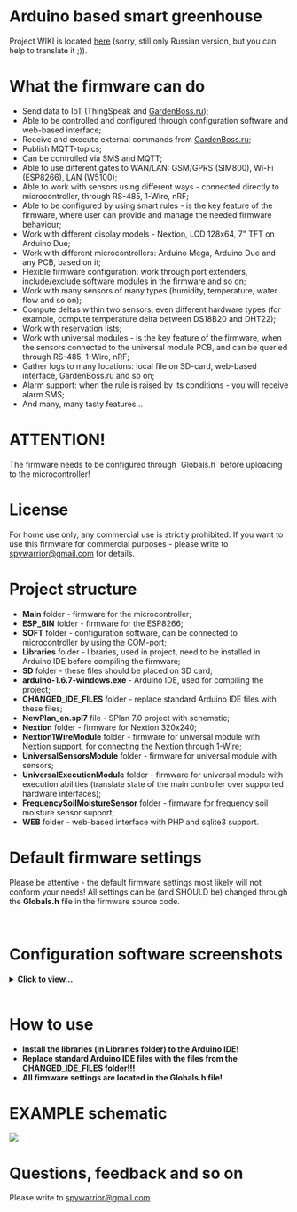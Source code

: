 <h1>Arduino based smart greenhouse</h1>
<p>
Project WIKI is located <a href="https://github.com/Porokhnya/GreenhouseProject/wiki">here</a> (sorry, still only Russian version, but you can help to translate it ;)).

<h1>What the firmware can do</h1>
<p>
 <ul>
  <li>Send data to IoT (ThingSpeak and <a href="http://gardenboss.ru" target="_blank">GardenBoss.ru</a>);</li>
  <li>Able to be controlled and configured through configuration software and web-based interface;</li>
  <li>Receive and execute external commands from <a href="http://gardenboss.ru" target="_blank">GardenBoss.ru</a>;</li>
  <li>Publish MQTT-topics;</li>
  <li>Can be controlled via SMS and MQTT;</li>
  <li>Able to use different gates to WAN/LAN: GSM/GPRS (SIM800), Wi-Fi (ESP8266), LAN (W5100);</li>
  <li>Able to work with sensors using different ways - connected directly to microcontroller, through RS-485, 1-Wire, nRF;</li>
  <li>Able to be configured by using smart rules - is the key feature of the firmware, where user can provide and manage the needed firmware behaviour;</li>
  <li>Work with different display models - Nextion, LCD 128x64, 7" TFT on Arduino Due;</li>
  <li>Work with different microcontrollers: Arduino Mega, Arduino Due and any PCB, based on it;</li>
  <li>Flexible firmware configuration: work through port extenders, include/exclude software modules in the firmware and so on;</li>
  <li>Work with many sensors of many types (humidity, temperature, water flow and so on);</li>
  <li>Compute deltas within two sensors, even different hardware types (for example, compute temperature delta between DS18B20 and DHT22);</li>
  <li>Work with reservation lists;</li>
  <li>Work with universal modules - is the key feature of the firmware, when the sensors connected to the universal module PCB, and can be queried through RS-485, 1-Wire, nRF;</li>
  <li>Gather logs to many locations: local file on SD-card, web-based interface, GardenBoss.ru and so on;</li>
  <li>Alarm support: when the rule is raised by its conditions - you will receive alarm SMS;</li>
  <li>And many, many tasty features...</li>
 </ul>
 
<h1>ATTENTION!</h1>
The firmware needs to be configured through `Globals.h` before uploading to the microcontroller! 
<p>
<h1>License</h1>

For home use only, any commercial use is strictly prohibited. If you want to use this firmware for commercial purposes - please write to <a href="mailto:spywarrior@gmail.com">spywarrior@gmail.com</a> for details.

<h1>Project structure</h1>
<ul>
<li><b>Main</b> folder - firmware for the microcontroller;</li>
<li><b>ESP_BIN</b> folder - firmware for the ESP8266;</li>
<li><b>SOFT</b> folder - configuration software, can be connected to microcontroller by using the COM-port;</li>
<li><b>Libraries</b> folder - libraries, used in project, need to be installed in Arduino IDE before compiling the firmware;</li>
<li><b>SD</b> folder - these files should be placed on SD card;</li>
<li><b>arduino-1.6.7-windows.exe</b> - Arduino IDE, used for compiling the project;</li>
<li><b>CHANGED_IDE_FILES</b> folder - replace standard Arduino IDE files with these files;</li>
<li><b>NewPlan_en.spl7</b> file - SPlan 7.0 project with schematic;</li>
<li><b>Nextion</b> folder - firmware for Nextion 320x240;</li>
<li><b>Nextion1WireModule</b> folder - firmware for universal module with Nextion support, for connecting the Nextion through 1-Wire;</li>
<li><b>UniversalSensorsModule</b> folder - firmware for universal module with sensors;</li>
<li><b>UniversalExecutionModule</b> folder - firmware for universal module with execution abilities (translate state of the main controller over supported hardware interfaces);</li>
<li><b>FrequencySoilMoistureSensor</b> folder - firmware for frequency soil moisture sensor support;</li>
<li><b>WEB</b> folder - web-based interface with PHP and sqlite3 support.</li>
</ul>

<h1>Default firmware settings</h1>

Please be attentive - the default firmware settings most likely will not conform your needs! All settings can be (and SHOULD be) changed through the <b>Globals.h</b> file in the firmware source code.

<br/>
<h1>Configuration software screenshots</h1>

<details> 
<summary><b>Click to view...</b><br/><br/></summary>
  
<img src="screen1_en.png" hspace='10'/>
<img src="screen2_en.png" hspace='10'/>
<img src="screen3_en.png" hspace='10'/>
<img src="screen4_en.png" hspace='10'/>
<img src="screen5_en.png" hspace='10'/>
<img src="screen6_en.png" hspace='10'/>
<img src="screen7_en.png" hspace='10'/>
<img src="screen8_en.png" hspace='10'/>
<img src="screen9_en.png" hspace='10'/>


</details>

<p>
<h1>How to use</h1>
<ul>
<li><b>Install the libraries (in Libraries folder) to the Arduino IDE!</b></li>
<li><b>Replace standard Arduino IDE files with the files from the CHANGED_IDE_FILES folder!!!</b></li>
<li><b>All firmware settings are located in the Globals.h file!</b></li>
</ul>
<p>


<h1>EXAMPLE schematic</h1>
<img src="plan_en.png"/>

<h1>Questions, feedback and so on</h1>

Please write to <a href="mailto:spywarrior@gmail.com">spywarrior@gmail.com</a>
